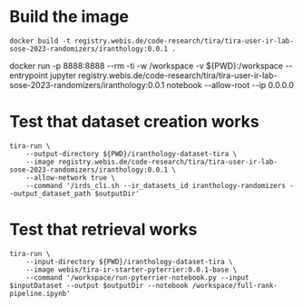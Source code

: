 # Build the image

```
docker build -t registry.webis.de/code-research/tira/tira-user-ir-lab-sose-2023-randomizers/iranthology:0.0.1 .
```

docker run -p 8888:8888 --rm -ti -w /workspace -v ${PWD}:/workspace --entrypoint jupyter registry.webis.de/code-research/tira/tira-user-ir-lab-sose-2023-randomizers/iranthology:0.0.1 notebook --allow-root --ip 0.0.0.0

# Test that dataset creation works

```
tira-run \
    --output-directory ${PWD}/iranthology-dataset-tira \
    --image registry.webis.de/code-research/tira/tira-user-ir-lab-sose-2023-randomizers/iranthology:0.0.1 \
    --allow-network true \
    --command '/irds_cli.sh --ir_datasets_id iranthology-randomizers --output_dataset_path $outputDir'
```

# Test that retrieval works

```
tira-run \
    --input-directory ${PWD}/iranthology-dataset-tira \
    --image webis/tira-ir-starter-pyterrier:0.0.1-base \
    --command '/workspace/run-pyterrier-notebook.py --input $inputDataset --output $outputDir --notebook /workspace/full-rank-pipeline.ipynb'
```
